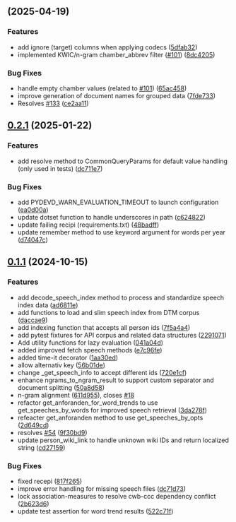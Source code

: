 ##  (2025-04-19)

### Features

* add ignore (target) columns when applying codecs ([5dfab32](https://github.com/humlab-swedeb/swedeb-api/commit/5dfab32aa0c4a3ea1eb75a1cbc195c130508f170))
* implemented KWIC/n-gram chamber_abbrev filter ([#101](https://github.com/humlab-swedeb/swedeb-api/issues/101)) ([8dc4205](https://github.com/humlab-swedeb/swedeb-api/commit/8dc4205b57c4ed2747594159eb398bf2bf1c591c))

### Bug Fixes

* handle empty chamber values (related to [#101](https://github.com/humlab-swedeb/swedeb-api/issues/101)) ([65ac458](https://github.com/humlab-swedeb/swedeb-api/commit/65ac4580ee9a777e1cbdf18bf7aafb5cc79c99db))
* improve generation of document names for grouped data ([7fde733](https://github.com/humlab-swedeb/swedeb-api/commit/7fde7331bcbc2e6f80c77678ff799352b3f5a28f))
* Resolves [#133](https://github.com/humlab-swedeb/swedeb-api/issues/133) ([ce2aa11](https://github.com/humlab-swedeb/swedeb-api/commit/ce2aa112b1d138d763d9287dbf387cc35de87265))
## [0.2.1](https://github.com/humlab-swedeb/swedeb-api/compare/0.1.1...0.2.1) (2025-01-22)

### Features

* add resolve method to CommonQueryParams for default value handling (only used in tests) ([dc711e7](https://github.com/humlab-swedeb/swedeb-api/commit/dc711e7db6979f7a229f4a89cccefb153a3819ab))

### Bug Fixes

* add PYDEVD_WARN_EVALUATION_TIMEOUT to launch configuration ([ea0d00a](https://github.com/humlab-swedeb/swedeb-api/commit/ea0d00a18d025ae4bd546d2600bdf90da8bfa619))
* update dotset function to handle underscores in path ([c624822](https://github.com/humlab-swedeb/swedeb-api/commit/c6248227e97400672e22210d91c475d38e00360c))
* update failing recipi (requirements.txt) ([48badff](https://github.com/humlab-swedeb/swedeb-api/commit/48badffc0fa4ac8aca5d04c38ae1b8b88665189d))
* update remember method to use keyword argument for words per year ([d74047c](https://github.com/humlab-swedeb/swedeb-api/commit/d74047ce1fab5eab4fe2ab738d1d91845290ddce))
## [0.1.1](https://github.com/humlab-swedeb/swedeb-api/compare/041a04dd7c04ce304ec8236b36e049dbcf97c14a...0.1.1) (2024-10-15)

### Features

* add decode_speech_index method to process and standardize speech index data ([ad6811e](https://github.com/humlab-swedeb/swedeb-api/commit/ad6811ea20fb97060934ea720655dcf3574e0391))
* add functions to load and slim speech index from DTM corpus ([daccae9](https://github.com/humlab-swedeb/swedeb-api/commit/daccae9c0b59499357d79d2abdb326664d9cdbd2))
* add indexing function that accepts all person ids ([7f5a4a4](https://github.com/humlab-swedeb/swedeb-api/commit/7f5a4a422f0288cbc53bd8683ceee8f8fa11c207))
* add pytest fixtures for API corpus and related data structures ([2291071](https://github.com/humlab-swedeb/swedeb-api/commit/2291071cb611567b7b27fce7852f35a8212de646))
* Add utility functions for lazy evaluation ([041a04d](https://github.com/humlab-swedeb/swedeb-api/commit/041a04dd7c04ce304ec8236b36e049dbcf97c14a))
* added improved fetch speech methods ([e7c96fe](https://github.com/humlab-swedeb/swedeb-api/commit/e7c96fee297baf27719a45e0e1cb706ecf7d6a7d))
* added time-it decorator ([1aa30ed](https://github.com/humlab-swedeb/swedeb-api/commit/1aa30ed4b950a3528d8cbed5051376b5a3d93b0f))
* allow alternativ key ([56b01de](https://github.com/humlab-swedeb/swedeb-api/commit/56b01de64ee132022a553ea6e824cb2324c8149d))
* change _get_speech_info to accept different ids ([720e1cf](https://github.com/humlab-swedeb/swedeb-api/commit/720e1cf14c61a4b4de5453188f3f6ab541772c0b))
* enhance ngrams_to_ngram_result to support custom separator and document splitting ([50a8d58](https://github.com/humlab-swedeb/swedeb-api/commit/50a8d58f277199f80aa73a5791b61947c16acf15))
* n-gram alignment ([611d955](https://github.com/humlab-swedeb/swedeb-api/commit/611d95592d1066f312dc4debc61f8190126cba7d)), closes [#18](https://github.com/humlab-swedeb/swedeb-api/issues/18)
* refactor get_anforanden_for_word_trends to use get_speeches_by_words for improved speech retrieval ([3da278f](https://github.com/humlab-swedeb/swedeb-api/commit/3da278f64943674471123be188297bdb845f9c15))
* refeacter get_anforanden method to use get_speeches_by_opts ([2d649cd](https://github.com/humlab-swedeb/swedeb-api/commit/2d649cdfbe9d47ff0555d11c8157d3cc53b567ef))
* resolves [#54](https://github.com/humlab-swedeb/swedeb-api/issues/54) ([9f30bd9](https://github.com/humlab-swedeb/swedeb-api/commit/9f30bd9cc9bf85715275cec61374b1fe7e7ad136))
* update person_wiki_link to handle unknown wiki IDs and return localized string ([cd27159](https://github.com/humlab-swedeb/swedeb-api/commit/cd27159d78b511885f0c72a821f4efd143c63f9a))

### Bug Fixes

* fixed recepi ([817f265](https://github.com/humlab-swedeb/swedeb-api/commit/817f265e10a74ce8b97de0c961050ba7f9ca3fed))
* improve error handling for missing speech files ([dc71d73](https://github.com/humlab-swedeb/swedeb-api/commit/dc71d73ab3301d5c60fedc7708b2d31e58bd6806))
* lock association-measures to resolve cwb-ccc dependency conflict ([2b623d6](https://github.com/humlab-swedeb/swedeb-api/commit/2b623d6bef460fd660315c817ef958c75a8693dd))
* update test assertion for word trend results ([522c71f](https://github.com/humlab-swedeb/swedeb-api/commit/522c71f7d717a6056736823171e018e06780f65d))
